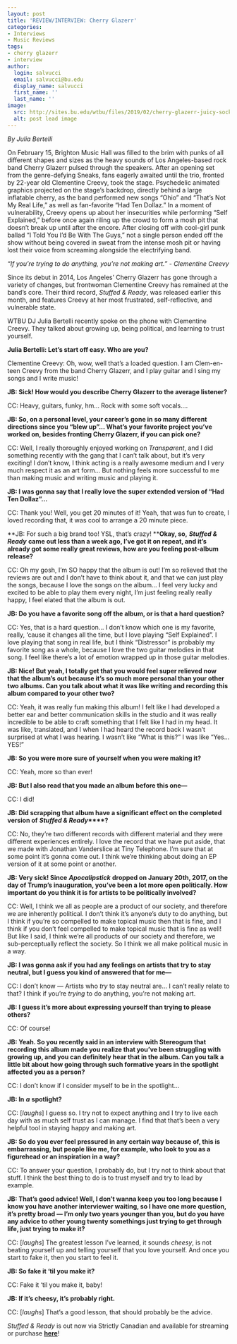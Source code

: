 ```yaml
---
layout: post
title: 'REVIEW/INTERVIEW: Cherry Glazerr'
categories:
- Interviews
- Music Reviews
tags:
- cherry glazerr
- interview
author:
  login: salvucci
  email: salvucci@bu.edu
  display_name: salvucci
  first_name: ''
  last_name: ''
image:
  src: http://sites.bu.edu/wtbu/files/2019/02/cherry-glazerr-juicy-socks-new-song-video.jpg
  alt: post lead image
---
```


_By Julia Bertelli_

On February 15, Brighton Music Hall was filled to the brim with punks of all different shapes and sizes as the heavy sounds of Los Angeles-based rock band Cherry Glazerr pulsed through the speakers. After an opening set from the genre-defying Sneaks, fans eagerly awaited until the trio, fronted by 22-year old Clementine Creevy, took the stage. Psychedelic animated graphics projected on the stage’s backdrop, directly behind a large inflatable cherry, as the band performed new songs “Ohio” and “That’s Not My Real Life,” as well as fan-favorite “Had Ten Dollaz.” In a moment of vulnerability, Creevy opens up about her insecurities while performing “Self Explained,” before once again riling up the crowd to form a mosh pit that doesn’t break up until after the encore. After closing off with cool-girl punk ballad “I Told You I’d Be With The Guys,” not a single person ended off the show without being covered in sweat from the intense mosh pit or having lost their voice from screaming alongside the electrifying band.

_“If you’re trying to do anything, you’re not making art.” - Clementine Creevy_

Since its debut in 2014, Los Angeles’ Cherry Glazerr has gone through a variety of changes, but frontwoman Clementine Creevy has remained at the band’s core. Their third record, _Stuffed & Ready_, was released earlier this month, and features Creevy at her most frustrated, self-reflective, and vulnerable state.

WTBU DJ Julia Bertelli recently spoke on the phone with Clementine Creevy. They talked about growing up, being political, and learning to trust yourself.

**Julia Bertelli: Let’s start off easy. Who are you?**

Clementine Creevy: Oh, wow, well that’s a loaded question. I am Clem-en-teen Creevy from the band Cherry Glazerr, and I play guitar and I sing my songs and I write music!

**JB: Sick! How would you describe Cherry Glazerr to the average listener?**

CC: Heavy, guitars, funky, hm… Rock with some soft vocals….

**JB: So, on a personal level, your career’s gone in so many different directions since you “blew up”... What’s your favorite project you’ve worked on, besides fronting Cherry Glazerr, if you can pick one?**

CC: Well, I really thoroughly enjoyed working on _Transparent_, and I did something recently with the gang that I can’t talk about, but it’s very exciting! I don’t know, I think acting is a really awesome medium and I very much respect it as an art form... But nothing feels more successful to me than making music and writing music and playing it.

**JB: I was gonna say that I really love the super extended version of “Had Ten Dollaz”…**

CC: Thank you! Well, you get 20 minutes of it! Yeah, that was fun to create, I loved recording that, it was cool to arrange a 20 minute piece.

**JB: For such a big brand too! YSL, that’s crazy! ****Okay, so,** **_Stuffed & Ready_** **came out less than a week ago, I’ve got it on repeat, and it’s already got some really great reviews, how are you feeling post-album release?**

CC: Oh my gosh, I’m SO happy that the album is out! I’m so relieved that the reviews are out and I don’t have to think about it, and that we can just play the songs, because I love the songs on the album... I feel very lucky and excited to be able to play them every night, I’m just feeling really really happy, I feel elated that the album is out.

**JB: Do you have a favorite song off the album, or is that a hard question?**

CC: Yes, that is a hard question... I don’t know which one is my favorite, really, ‘cause it changes all the time, but I love playing “Self Explained”. I love playing that song in real life, but I think “Distressor” is probably my favorite song as a whole, because I love the two guitar melodies in that song. I feel like there’s a lot of emotion wrapped up in those guitar melodies.

**JB: Nice! But yeah, I totally get that you would feel super relieved now that the album’s out because it’s so much more personal than your other two albums. Can you talk about what it was like writing and recording this album compared to your other two?**

CC: Yeah, it was really fun making this album! I felt like I had developed a better ear and better communication skills in the studio and it was really incredible to be able to craft something that I felt like I had in my head. It was like, translated, and I when I had heard the record back I wasn’t surprised at what I was hearing. I wasn’t like “What is this?” I was like “Yes… YES!”

**JB: So you were more sure of yourself when you were making it?**

CC: Yeah, more so than ever!

**JB: But I also read that you made an album before this one—**

CC: I did!

**JB: Did scrapping that album have a significant effect on the completed version of** **_Stuffed & Ready_****?**

CC: No, they’re two different records with different material and they were different experiences entirely. I love the record that we have put aside, that we made with Jonathan Vanderslice at Tiny Telephone. I’m sure that at some point it’s gonna come out. I think we’re thinking about doing an EP version of it at some point or another.

**JB: Very sick! Since** **_Apocalipstick_** **dropped on January 20th, 2017, on the day of Trump’s inauguration, you’ve been a lot more open politically. How important do you think it is for artists to be politically involved?**

CC: Well, I think we all as people are a product of our society, and therefore we are inherently political. I don’t think it’s anyone’s duty to do anything, but I think if you’re so compelled to make topical music then that is fine, and I think if you don’t feel compelled to make topical music that is fine as well! But like I said, I think we’re all products of our society and therefore, we sub-perceptually reflect the society. So I think we all make political music in a way.

**JB: I was gonna ask if you had any feelings on artists that try to stay neutral, but I guess you kind of answered that for me—**

CC: I don’t know — Artists who _try_ to stay neutral are... I can’t really relate to that? I think if you’re _trying_ to do anything, you’re not making art.

**JB: I guess it’s more about expressing yourself than trying to please others?**

CC: Of course!

**JB: Yeah. So you recently said in an interview with Stereogum that recording this album made you realize that you’ve been struggling with growing up, and you can definitely hear that in the album. Can you talk a little bit about how going through such formative years in the spotlight affected you as a person?**

CC: I don’t know if I consider myself to be in the spotlight...

**JB: In** **_a_** **spotlight?**

CC: \[_laughs_\] I guess so. I try not to expect anything and I try to live each day with as much self trust as I can manage. I find that that’s been a very helpful tool in staying happy and making art.

**JB: So do you ever feel pressured in any certain way because of, this is embarrassing, but people like me, for example, who look to you as a figurehead or an inspiration in a way?**

CC: To answer your question, I probably do, but I try not to think about that stuff. I think the best thing to do is to trust myself and try to lead by example.

**JB: That’s good advice! Well, I don’t wanna keep you too long because I know you have another interviewer waiting, so I have one more question, it’s pretty broad — I’m only two years younger than you, but do you have any advice to other young twenty somethings just trying to get through life, just trying to make it?**

CC: \[_laughs_\] The greatest lesson I’ve learned, it sounds _cheesy_, is not beating yourself up and telling yourself that you love yourself. And once you start to fake it, then you start to feel it.

**JB: So fake it ‘til you make it?**

CC: Fake it ‘til you make it, baby!

**JB: If it’s cheesy, it’s probably right.**

CC: \[_laughs_\] That’s a good lesson, that should probably be the advice.

_Stuffed & Ready_ is out now via Strictly Canadian and available for streaming or purchase [**here**](https://cherryglazerr.ffm.to/stuffedandready)!